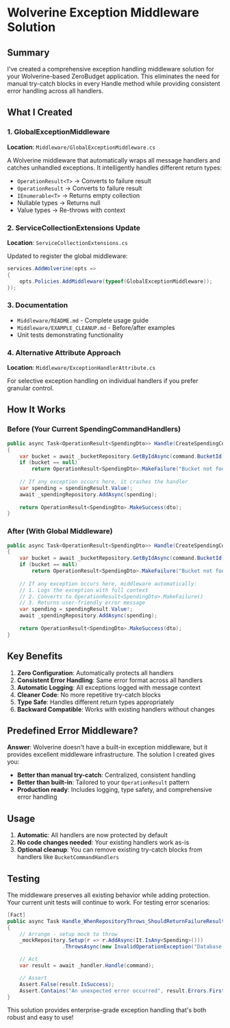 # Wolverine Exception Middleware Solution

## Summary

I've created a comprehensive exception handling middleware solution for your Wolverine-based ZeroBudget application. This eliminates the need for manual try-catch blocks in every Handle method while providing consistent error handling across all handlers.

## What I Created

### 1. GlobalExceptionMiddleware 
**Location**: `Middleware/GlobalExceptionMiddleware.cs`

A Wolverine middleware that automatically wraps all message handlers and catches unhandled exceptions. It intelligently handles different return types:
- `OperationResult<T>` → Converts to failure result
- `OperationResult` → Converts to failure result  
- `IEnumerable<T>` → Returns empty collection
- Nullable types → Returns null
- Value types → Re-throws with context

### 2. ServiceCollectionExtensions Update
**Location**: `ServiceCollectionExtensions.cs`

Updated to register the global middleware:
```csharp
services.AddWolverine(opts =>
{
    opts.Policies.AddMiddleware(typeof(GlobalExceptionMiddleware));
});
```

### 3. Documentation
- `Middleware/README.md` - Complete usage guide
- `Middleware/EXAMPLE_CLEANUP.md` - Before/after examples
- Unit tests demonstrating functionality

### 4. Alternative Attribute Approach
**Location**: `Middleware/ExceptionHandlerAttribute.cs`

For selective exception handling on individual handlers if you prefer granular control.

## How It Works

### Before (Your Current SpendingCommandHandlers)
```csharp
public async Task<OperationResult<SpendingDto>> Handle(CreateSpendingCommand command)
{
    var bucket = await _bucketRepository.GetByIdAsync(command.BucketId);
    if (bucket == null)
        return OperationResult<SpendingDto>.MakeFailure("Bucket not found");
    
    // If any exception occurs here, it crashes the handler
    var spending = spendingResult.Value!;
    await _spendingRepository.AddAsync(spending);
    
    return OperationResult<SpendingDto>.MakeSuccess(dto);
}
```

### After (With Global Middleware)
```csharp
public async Task<OperationResult<SpendingDto>> Handle(CreateSpendingCommand command)
{
    var bucket = await _bucketRepository.GetByIdAsync(command.BucketId);
    if (bucket == null)
        return OperationResult<SpendingDto>.MakeFailure("Bucket not found");
    
    // If any exception occurs here, middleware automatically:
    // 1. Logs the exception with full context
    // 2. Converts to OperationResult<SpendingDto>.MakeFailure()
    // 3. Returns user-friendly error message
    var spending = spendingResult.Value!;
    await _spendingRepository.AddAsync(spending);
    
    return OperationResult<SpendingDto>.MakeSuccess(dto);
}
```

## Key Benefits

1. **Zero Configuration**: Automatically protects all handlers
2. **Consistent Error Handling**: Same error format across all handlers  
3. **Automatic Logging**: All exceptions logged with message context
4. **Cleaner Code**: No more repetitive try-catch blocks
5. **Type Safe**: Handles different return types appropriately
6. **Backward Compatible**: Works with existing handlers without changes

## Predefined Error Middleware?

**Answer**: Wolverine doesn't have a built-in exception middleware, but it provides excellent middleware infrastructure. The solution I created gives you:

- **Better than manual try-catch**: Centralized, consistent handling
- **Better than built-in**: Tailored to your `OperationResult` pattern
- **Production ready**: Includes logging, type safety, and comprehensive error handling

## Usage

1. **Automatic**: All handlers are now protected by default
2. **No code changes needed**: Your existing handlers work as-is
3. **Optional cleanup**: You can remove existing try-catch blocks from handlers like `BucketCommandHandlers`

## Testing

The middleware preserves all existing behavior while adding protection. Your current unit tests will continue to work. For testing error scenarios:

```csharp
[Fact]
public async Task Handle_WhenRepositoryThrows_ShouldReturnFailureResult()
{
    // Arrange - setup mock to throw
    _mockRepository.Setup(r => r.AddAsync(It.IsAny<Spending>()))
                  .ThrowsAsync(new InvalidOperationException("Database error"));

    // Act
    var result = await _handler.Handle(command);

    // Assert
    Assert.False(result.IsSuccess);
    Assert.Contains("An unexpected error occurred", result.Errors.First().Message);
}
```

This solution provides enterprise-grade exception handling that's both robust and easy to use!
